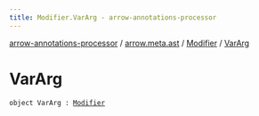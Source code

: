 ```yaml
---
title: Modifier.VarArg - arrow-annotations-processor
---
```


[arrow-annotations-processor](../../index.html) / [arrow.meta.ast](../index.html) / [Modifier](index.html) / [VarArg](./-var-arg.html)

# VarArg

`object VarArg : `[`Modifier`](index.html)